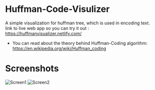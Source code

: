 # Huffman-Code-Visulizer
A simple visualization for huffman tree, which is used in encoding text.
<br>link to live web app so you can try it out : https://huffmanvisualizer.netlify.com/
- You can read about the theory behind Huffman-Coding algorithm: https://en.wikipedia.org/wiki/Huffman_coding
# Screenshots
![Screen1](https://github.com/Aritradutta2002/File_Compressor/assets/131231940/a5a54e9b-7c2e-4f20-a737-34f583b6db91)
![Screen2](https://github.com/Aritradutta2002/File_Compressor/assets/131231940/ffd3eda1-eb13-435e-8642-dcc9fbdb011a)

